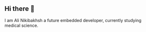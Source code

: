 ## Hi there 👋

I am Ali Nikibakhsh a future embedded developer, currently studying medical science. 
